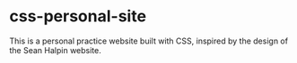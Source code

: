 # css-personal-site
This is a personal practice website built with CSS, inspired by the design of the Sean Halpin website.
